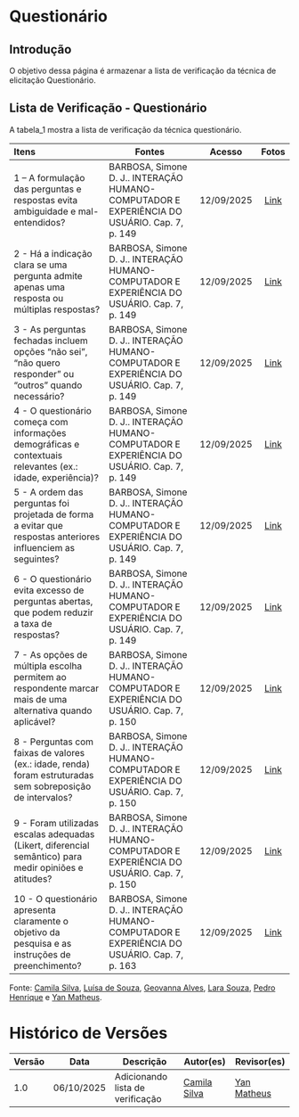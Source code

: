 # Questionário

## Introdução

O objetivo dessa página é armazenar a lista de verificação da técnica de elicitação Questionário.

## Lista de Verificação - Questionário

A tabela_1 mostra a lista de verificação da técnica questionário.

| Itens                                                                                                         | Fontes                                                                                      |   Acesso   |                Fotos                |
| :------------------------------------------------------------------------------------------------------------ | ------------------------------------------------------------------------------------------- | :--------: | :---------------------------------: |
| 1 – A formulação das perguntas e respostas evita ambiguidade e mal-entendidos?                                | BARBOSA, Simone D. J.. INTERAÇÃO HUMANO-COMPUTADOR E EXPERIÊNCIA DO USUÁRIO. Cap. 7, p. 149 | 12/09/2025 | [Link](https://postimg.cc/jw9j7vZw) |
| 2 \- Há a indicação clara se uma pergunta admite apenas uma resposta ou múltiplas respostas?                  | BARBOSA, Simone D. J.. INTERAÇÃO HUMANO-COMPUTADOR E EXPERIÊNCIA DO USUÁRIO. Cap. 7, p. 149 | 12/09/2025 | [Link](https://postimg.cc/SJ4htw2s) |
| 3 \- As perguntas fechadas incluem opções “não sei”, “não quero responder” ou “outros” quando necessário?     | BARBOSA, Simone D. J.. INTERAÇÃO HUMANO-COMPUTADOR E EXPERIÊNCIA DO USUÁRIO. Cap. 7, p. 149 | 12/09/2025 | [Link](https://postimg.cc/JyDvhqDS) |
| 4 \- O questionário começa com informações demográficas e contextuais relevantes (ex.: idade, experiência)?   | BARBOSA, Simone D. J.. INTERAÇÃO HUMANO-COMPUTADOR E EXPERIÊNCIA DO USUÁRIO. Cap. 7, p. 149 | 12/09/2025 | [Link](https://postimg.cc/21bNqmPy) |
| 5 \- A ordem das perguntas foi projetada de forma a evitar que respostas anteriores influenciem as seguintes? | BARBOSA, Simone D. J.. INTERAÇÃO HUMANO-COMPUTADOR E EXPERIÊNCIA DO USUÁRIO. Cap. 7, p. 149 | 12/09/2025 | [Link](https://postimg.cc/YjnPQZNr) |
| 6 \- O questionário evita excesso de perguntas abertas, que podem reduzir a taxa de respostas?                | BARBOSA, Simone D. J.. INTERAÇÃO HUMANO-COMPUTADOR E EXPERIÊNCIA DO USUÁRIO. Cap. 7, p. 149 | 12/09/2025 | [Link](https://postimg.cc/8FN42mBg) |
| 7 \- As opções de múltipla escolha permitem ao respondente marcar mais de uma alternativa quando aplicável?   | BARBOSA, Simone D. J.. INTERAÇÃO HUMANO-COMPUTADOR E EXPERIÊNCIA DO USUÁRIO. Cap. 7, p. 150 | 12/09/2025 | [Link](https://postimg.cc/zb9grJmM) |
| 8 \- Perguntas com faixas de valores (ex.: idade, renda) foram estruturadas sem sobreposição de intervalos?   | BARBOSA, Simone D. J.. INTERAÇÃO HUMANO-COMPUTADOR E EXPERIÊNCIA DO USUÁRIO. Cap. 7, p. 150 | 12/09/2025 | [Link](https://postimg.cc/JsvDJr0P) |
| 9 \- Foram utilizadas escalas adequadas (Likert, diferencial semântico) para medir opiniões e atitudes?       | BARBOSA, Simone D. J.. INTERAÇÃO HUMANO-COMPUTADOR E EXPERIÊNCIA DO USUÁRIO. Cap. 7, p. 150 | 12/09/2025 | [Link](https://postimg.cc/XZ6N4pp0) |
| 10 \- O questionário apresenta claramente o objetivo da pesquisa e as instruções de preenchimento?            | BARBOSA, Simone D. J.. INTERAÇÃO HUMANO-COMPUTADOR E EXPERIÊNCIA DO USUÁRIO. Cap. 7, p. 163 | 12/09/2025 | [Link](https://postimg.cc/DJjKJZfR) |

Fonte: [Camila Silva](https://github.com/CamilaSilvaC), [Luísa de Souza](https://github.com/luisa12ll), [Geovanna Alves](https://github.com/GeovannaUmbelino), [Lara Souza](https://github.com/mel14-hub), [Pedro Henrique](https://github.com/pedrohpsantos) e [Yan Matheus](https://github.com/Yanmatheus0812).

# Histórico de Versões

| Versão | Data       | Descrição                        | Autor(es)                                       | Revisor(es)                                      |
| ------ | ---------- | -------------------------------- | ----------------------------------------------- | ------------------------------------------------ |
| 1.0    | 06/10/2025 | Adicionando lista de verificação | [Camila Silva](https://github.com/CamilaSilvaC) | [Yan Matheus](https://github.com/Yanmatheus0812) |
